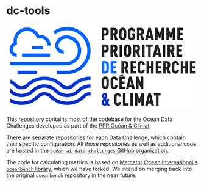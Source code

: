 # dc-tools

![Logo du PPR Océan & Climat](docs/source/_static/Logo_PPR.jpg)

This repository contains most of the codebase for the Ocean Data Challenges developed as part of the [PPR Océan & Climat](https://www.ocean-climat.fr/).

There are separate repositories for each Data Challenge, which contain their specific configuration.
All those repositories as well as additional code are hosted in the [`ocean-ai-data-challenges` GitHub organization](https://github.com/ocean-ai-data-challenges).

The code for calculating metrics is based on [Mercator Ocean International's `oceanbench` library](https://github.com/mercator-ocean/oceanbench), which we have forked.
We intend on merging back into the original `oceanbench` repository in the near future.
